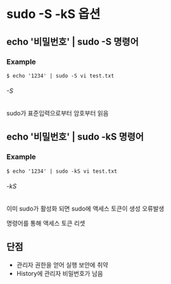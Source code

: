 # sudo -S -kS 옵션 



## echo '비밀번호' | sudo -S 명령어

### Example
```shell
$ echo '1234' | sudo -S vi test.txt
```

###### -S 

sudo가 표준입력으로부터 암호부터 읽음



## echo '비밀번호' | sudo -kS 명령어

### Example
```shell
$ echo '1234' | sudo -kS vi test.txt
```

###### -kS

이미 sudo가 활성화 되면 sudo에 액세스 토큰이 생성 오류발생

명령어를 통해 액세스 토큰 리셋

## 단점
- 관리자 권한을 얻어 실행 보안에 취약
- History에 관리자 비밀번호가 남음